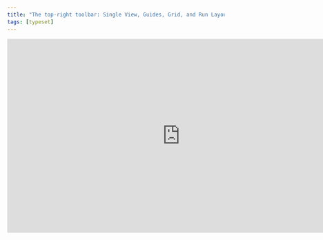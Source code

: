 ```yaml
---
title: "The top-right toolbar: Single View, Guides, Grid, and Run Layout"
tags: [typeset]
---
```

 
<html><body><section data-type="chapter" class="hsecchapter" data-hederis-type="hsecchapter" id="typeset-view-toolbar" data-pi-attrs="id: typeset-view-toolbar; data-tags: typeset;" role="doc-chapter" data-tags="typeset" data-author-name=" " data-book-title=" " title="The top-right toolbar: Single View, Guides, Grid, and Run Layout"><iframe width="800" height="450" src="https://www.youtube.com/embed/uJFdCjW8Rl8" frameborder="0" allow="accelerometer;" encrypted-media="" gyroscope="" picture-in-picture="" allowfullscreen="" id="pIFXyo12P"/><p data-embedded-html="true" id="puGKAersA">INTENTIONALLY BLANK</p><p class="hblkp" data-hederis-type="hblkp" id="p9toosIGB">At the top right of the previewer, you should see three rows of buttons. At the top are your standard page navigation buttons, to take you back to the Dashboard, to your Settings options, and the book info editor.</p><img data-hederis-type="hblkimg" class="hblkimg" id="pxJGW4Mnh" src="/images/righttoolbar.png" data-img-src="/images/righttoolbar.png"/><p class="hblkp" data-hederis-type="hblkp" id="pJ5fiFPDd">Just below that, you have three buttons:</p><ol class="hwprnumlist" data-hederis-type="hwprnumlist" id="pPXDNjjsL"><li class="hblkoli" data-hederis-type="hblkoli" id="liINEX4s9w"><p class="hblkoli" data-hederis-type="hblklip" id="pgmNMhhi1">Single View: This doesn&#8217;t do much right now, but soon it will allow you toggle between viewing your pages as spreads or as single pages.</p></li><li class="hblkoli" data-hederis-type="hblkoli" id="liiBaNd8t7"><p class="hblkoli" data-hederis-type="hblklip" id="pxhpgusJi">Guides: This button toggles your page guides on and off. This guides highlight the different margin areas and the page content area, so that you can see how everything lines up.</p></li><li class="hblkoli" data-hederis-type="hblkoli" id="liaAPEiL7M"><p class="hblkoli" data-hederis-type="hblklip" id="phsEIXlk0">Grid: This toggles on and off your baseline grid, which is determined by your line-height setting in the General Page Design menu. When you turn this on, you&#8217;ll see a grid of horizontal lines on all your pages, so that you can adjust your text margins and padding as needed to ensure it all lines up with the baseline grid. See &#8220;<a href="{% link _docs/baseline-grid.md %}" data-hederis-type="hspana" id="pXlryW0AN"><span class="Hyperlink" data-hederis-type="hspnspan" id="pae597ozZ">Working with the Baseline Grid</span></a>&#8221; for more info.</p></li></ol><p class="hblkp" data-hederis-type="hblkp" id="pQDurMqDM">Below your view options, you&#8217;ll see the current page count for your book, and the Run Layout button. The Run Layout button will become your best &#8220;frenemy&#8221; as you use the app, and is how you reflow your content through your pages after you update the design.</p><p class="hblkp" data-hederis-type="hblkp" id="paUz96E34">Most design changes will automatically reflow your content (unless your chapters are locked, of course). However, there are a handful of design options that require you to manually click the run Layout button in order to see them. For example, changes to your Page Templates, or when you&#8217;re limiting your changes to a subset of elements (like &#8220;Only this plain text paragraph&#8221;).</p></section></body></html>
